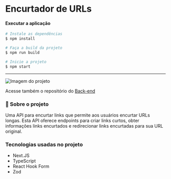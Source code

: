 # Encurtador de URLs

#### Executar a aplicação
```bash
# Instale as dependências
$ npm install

# Faça a build da projeto
$ npm run build

# Inicie a projeto
$ npm start
```

---

![Imagem do projeto](https://i.imgur.com/jYTZqXk.png)

Acesse também o repositório do [Back-end](https://github.com/luiz2k/encurtador-api)  

### 📝 Sobre o projeto
Uma API para encurtar links que permite aos usuários encurtar URLs longas. Esta API oferece endpoints para criar links curtos, obter informações links encurtados e redirecionar links encurtadas para sua URL original.

### Tecnologias usadas no projeto
- Next.JS
- TypeScript
- React Hook Form
- Zod